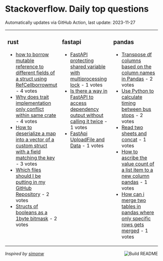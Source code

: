 # Stackoverflow. Daily top questions 

Automatically updates via GitHub Action, last update: <!-- date starts -->2023-11-27<!-- date ends -->


<table><tr><td valign="top" width="33%">

### rust
<!-- rust starts -->
* [how to borrow mutable reference to different fields of a struct using RefCellborrowmut](https://stackoverflow.com/questions/77552217/how-to-borrow-mutable-reference-to-different-fields-of-a-struct-using-refcellb) - 4 votes
* [Why does trait implementation only conflict within same crate](https://stackoverflow.com/questions/77553700/why-does-trait-implementation-only-conflict-within-same-crate) - 4 votes
* [How to deserialize a map into a vector of a custom struct with a field matching the key](https://stackoverflow.com/questions/77554754/how-to-deserialize-a-map-into-a-vector-of-a-custom-struct-with-a-field-matching) - 3 votes
* [Which files should I be putting in my GitHub Repository](https://stackoverflow.com/questions/77555851/which-files-should-i-be-putting-in-my-github-repository) - 2 votes
* [Structs of booleans as a 1byte bitmask](https://stackoverflow.com/questions/77552922/structs-of-booleans-as-a-1-byte-bitmask) - 2 votes
<!-- rust ends -->
</td><td valign="top" width="34%">


### fastapi
<!-- fastapi starts -->
* [FastAPI protecting shared variable with multiprocessing lock](https://stackoverflow.com/questions/77557706/fastapi-protecting-shared-variable-with-multiprocessing-lock) - 1 votes
* [Is there a way in FastAPI to access dependency output without calling it twice](https://stackoverflow.com/questions/77556479/is-there-a-way-in-fastapi-to-access-dependency-output-without-calling-it-twice) - 1 votes
* [FastApi UploadFile and Data](https://stackoverflow.com/questions/77556293/fastapi-uploadfile-and-data) - 1 votes
<!-- fastapi ends -->
</td><td valign="top" width="34%">


### pandas
<!-- pandas starts -->
* [Transpose df columns based on the column names in Pandas](https://stackoverflow.com/questions/77554214/transpose-df-columns-based-on-the-column-names-in-pandas) - 2 votes
* [Use Python to calculate timing between bus stops](https://stackoverflow.com/questions/77558347/use-python-to-calculate-timing-between-bus-stops) - 2 votes
* [Read two sheets and concat](https://stackoverflow.com/questions/77555284/read-two-sheets-and-concat) - 1 votes
* [How to ascribe the value count of a list item to a new column  pandas](https://stackoverflow.com/questions/77556822/how-to-ascribe-the-value-count-of-a-list-item-to-a-new-column-pandas) - 1 votes
* [How can i merge two tables in pandas where only specific rows gets merged](https://stackoverflow.com/questions/77556500/how-can-i-merge-two-tables-in-pandas-where-only-specific-rows-gets-merged) - 1 votes
<!-- pandas ends -->
</td></tr></table>

<a href="https://github.com/hp0404/hp0404/actions"><img src="https://github.com/hp0404/hp0404/workflows/Build%20README/badge.svg" align="right" alt="Build README"></a> <p>*Inspired by  [simonw](https://github.com/simonw/simonw)*</p>
